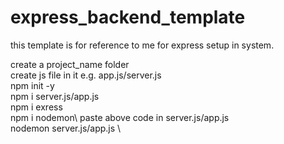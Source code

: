 # express_backend_template
this template is for reference  to me for express setup in system.      
 
 
<!--  follow the below steps -->
create a project_name folder \
create js file in it e.g. app.js/server.js \
npm init -y \
npm i server.js/app.js \
npm i exress\
npm i nodemon\ 
paste above code in server.js/app.js\
nodemon server.js/app.js \
